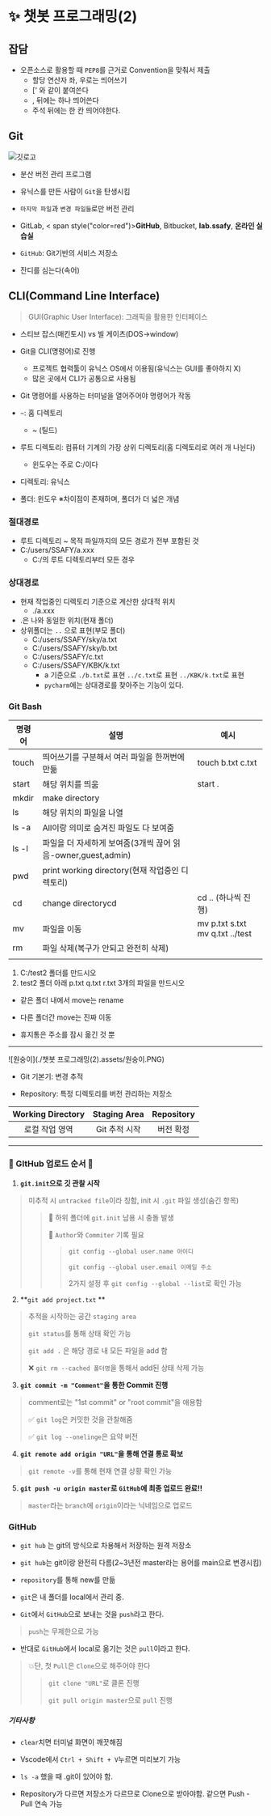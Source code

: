 # ✨ 챗봇 프로그래밍(2)

## 잡담

- 오픈소스로 활용할 때 `PEP8`를 근거로 Convention을 맞춰서 제출
  - 할당 연산자 좌, 우로는 띄어쓰기
  - [' 와 같이 붙여쓴다
  - , 뒤에는 하나 띄어쓴다
  - 주석 뒤에는 한 칸 띄어야한다.

## Git

![깃로고](https://git-scm.com/images/logo@2x.png)

- 분산 버전 관리 프로그램
- 유닉스를 만든 사람이 `Git`을 탄생시킴
- `마지막 파일`과 `변경 파일들`로만 버전 관리
- GitLab, < span style("color=red")>**GitHub**</span>, Bitbucket, **lab.ssafy**, **온라인 실습실**

- `GitHub`: Git기반의 서비스 저장소

- 잔디를 심는다(속어)



## CLI(Command Line Interface)

> GUI(Graphic User Interface): 그래픽을 활용한 인터페이스

- 스티브 잡스(매킨토시) vs 빌 게이츠(DOS→window)

- Git을 CLI(명령어)로 진행
  - 프로젝트 협력툴이 유닉스 OS에서 이용됨(유닉스는 GUI를 좋아하지 X)
  - 많은 곳에서 CLI가 공통으로 사용됨
- Git 명령어를 사용하는 터미널을 열어주어야 명령어가 작동

- `~`: 홈 디렉토리
  - ~ (틸드)
- 루트 디렉토리: 컴퓨터 기계의 가장 상위 디렉토리(홈 디렉토리로 여러 개 나뉜다)
  - 윈도우는 주로 C:/이다
- 디렉토리: 유닉스
- 폴더: 윈도우     ※차이점이 존재하며, 폴더가 더 넓은 개념



### 절대경로

- 루트 디렉토리 ~ 목적 파일까지의 모든 경로가 전부 포함된 것
- C:/users/SSAFY/a.xxx
  - C:/의 루트 디렉토리부터 모든 경우



### 상대경로

- 현재 작업중인 디렉토리 기준으로 계산한 상대적 위치
  - ./a.xxx
- .은 나와 동일한 위치(현재 폴더)
- 상위폴더는 `..` 으로 표현(부모 폴더)
  - C:/users/SSAFY/sky/a.txt
  - C:/users/SSAFY/sky/b.txt
  - C:/users/SSAFY/c.txt
  - C:/users/SSAFY/KBK/k.txt
    - a 기준으로 `./b.txt`로 표현 `../c.txt`로 표현 `../KBK/k.txt`로 표현
    - `pycharm`에는 상대경로를 찾아주는 기능이 있다.



### Git Bash

| 명령어 | 설명                                                         | 예시                              |
| ------ | ------------------------------------------------------------ | --------------------------------- |
| touch  | 띄어쓰기를 구분해서 여러 파일을 한꺼번에 만듦                | touch b.txt c.txt                 |
| start  | 해당 위치를 띄움                                             | start .                           |
| mkdir  | make directory                                               |                                   |
| ls     | 해당 위치의 파일을 나열                                      |                                   |
| ls -a  | All이랑 의미로 숨겨진 파일도 다 보여줌                       |                                   |
| ls -l  | 파일을 더 자세하게 보여줌(3개씩 끊어 읽음-owner,guest,admin) |                                   |
| pwd    | print working directory(현재 작업중인 디렉토리)              |                                   |
| cd     | change directorycd                                           | cd .. (하나씩 진행)               |
| mv     | 파일을 이동                                                  | mv p.txt s.txt   mv q.txt ../test |
| rm     | 파일 삭제(복구가 안되고 완전히 삭제)                         |                                   |
|        |                                                              |                                   |

1. C:/test2 폴더를 만드시오
2. test2 폴더 아래 p.txt q.txt r.txt 3개의 파일을 만드시오

- 같은 폴더 내에서 move는 rename

- 다른 폴더간 move는 진짜 이동

- 휴지통은 주소를 잠시 옮긴 것 뿐

---

![원숭이](./챗봇 프로그래밍(2).assets/원숭이.PNG)

- Git 기본기: 변경 추적

- Repository: 특정 디렉토리를 버전 관리하는 저장소

| Working Directory | Staging Area  | Repository |
| :---------------: | :-----------: | :--------: |
|  로컬 작업 영역   | Git 추적 시작 | 버전 확정  |

---

### 🔰 GItHub 업로드 순서 🔰

1. **`git.init`으로 깃 관찰 시작**

>  미추적 시 `untracked file`이라 칭함, init 시 `.git` 파일 생성(숨긴 항목)
>
> > 🧨 하위 폴더에 `git.init` 남용 시 충돌 발생
> >
> > 🎇 `Author`와 `Commiter` 기록 필요
> >
> > > `git config --global user.name 아이디`
> > >
> > > `git config --global user.email 이메일 주소`
> > >
> > > 2가지 설정 후 `git config --global --list`로 확인 가능

2. **`git add project.txt` **

>  추적을 시작하는 공간 `staging area`
>
> `git status`를 통해 상태 확인 가능
>
> `git add .` 은 해당 경로 내 모든 파일을 add 함
>
> ❌ `git rm --cached 폴더명`을 통해서 add된 상태 삭제 가능

3. **`git commit -m "Comment"`을 통한 Commit 진행**

> comment로는 "1st commit" or "root commit"을 애용함
>
> ✅ `git log`은 커밋한 것을 관찰해줌
>
> ✅ `git log --onelinge`은 요약 버전

4. **`git remote add origin "URL"`을 통해 연결 통로 확보**

> `git remote -v`를 통해 현재 연결 상황 확인 가능

5. **`git push -u origin master`로 `GitHub`에 최종 업로드 완료!!**

> `master`라는 `branch`에 `origin`이라는 닉네임으로 업로드



### GitHub

- `git hub` 는 git의 방식으로 차용해서 저장하는 원격 저장소

- `git hub`는 git이랑 완전히 다름(2~3년전 master라는 용어를 main으로 변경시킴)

- `repository`를 통해 new를 만듦

- `git`은 내 폴더를 local에서 관리 중.

- `Git`에서 `GitHub`으로 보내는 것을 `push`라고 한다.

> `push`는 무제한으로 가능

- 반대로 `GitHub`에서 local로 옮기는 것은 `pull`이라고 한다.

> 💥단, 첫 `Pull`은 `Clone`으로 해주어야 한다
>
> > `git clone "URL"`로 클론 진행
> >
> > `git pull origin master`으로 `pull` 진행



##### 기타사항

- `clear`치면 터미널 화면이 깨끗해짐

- Vscode에서 `Ctrl + Shift + V`누르면 미리보기 가능

- `ls -a` 했을 때 .git이 있어야 함.

- Repository가 다르면 저장소가 다르므로 Clone으로 받아야함. 같으면 Push - Pull 연속 가능